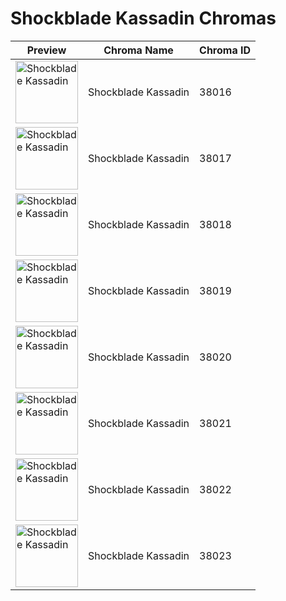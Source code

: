 # Shockblade Kassadin Chromas

| Preview | Chroma Name | Chroma ID |
|---|---|---|
| <img src='https://raw.communitydragon.org/latest/plugins/rcp-be-lol-game-data/global/default/v1/champion-chroma-images/38/38016.png' alt='Shockblade Kassadin' width='100'> | Shockblade Kassadin | 38016 |
| <img src='https://raw.communitydragon.org/latest/plugins/rcp-be-lol-game-data/global/default/v1/champion-chroma-images/38/38017.png' alt='Shockblade Kassadin' width='100'> | Shockblade Kassadin | 38017 |
| <img src='https://raw.communitydragon.org/latest/plugins/rcp-be-lol-game-data/global/default/v1/champion-chroma-images/38/38018.png' alt='Shockblade Kassadin' width='100'> | Shockblade Kassadin | 38018 |
| <img src='https://raw.communitydragon.org/latest/plugins/rcp-be-lol-game-data/global/default/v1/champion-chroma-images/38/38019.png' alt='Shockblade Kassadin' width='100'> | Shockblade Kassadin | 38019 |
| <img src='https://raw.communitydragon.org/latest/plugins/rcp-be-lol-game-data/global/default/v1/champion-chroma-images/38/38020.png' alt='Shockblade Kassadin' width='100'> | Shockblade Kassadin | 38020 |
| <img src='https://raw.communitydragon.org/latest/plugins/rcp-be-lol-game-data/global/default/v1/champion-chroma-images/38/38021.png' alt='Shockblade Kassadin' width='100'> | Shockblade Kassadin | 38021 |
| <img src='https://raw.communitydragon.org/latest/plugins/rcp-be-lol-game-data/global/default/v1/champion-chroma-images/38/38022.png' alt='Shockblade Kassadin' width='100'> | Shockblade Kassadin | 38022 |
| <img src='https://raw.communitydragon.org/latest/plugins/rcp-be-lol-game-data/global/default/v1/champion-chroma-images/38/38023.png' alt='Shockblade Kassadin' width='100'> | Shockblade Kassadin | 38023 |
